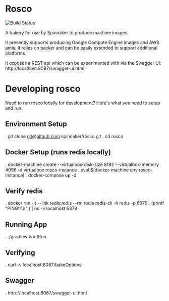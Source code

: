 Rosco
=====
[![Build Status](https://api.travis-ci.org/spinnaker/rosco.svg?branch=master)](https://travis-ci.org/spinnaker/rosco)

A bakery for use by Spinnaker to produce machine images.

It presently supports producing Google Compute Engine images and AWS amis. It relies on packer and can be easily extended to support additional platforms.

It exposes a REST api which can be experimented with via the Swagger UI: http://localhost:8087/swagger-ui.html

# Developing rosco

Need to run rosco locally for development? Here's what you need to setup and run:

## Environment Setup
. git clone git@github.com:spinnaker/rosco.git
. cd rosco

## Docker Setup (runs redis locally)
. docker-machine create --virtualbox-disk-size 8192 --virtualbox-memory 4096 -d virtualbox rosco-instance
. eval $(docker-machine env rosco-instance)
. docker-compose up -d

## Verify redis
. docker run -it --link redis:redis --rm redis redis-cli -h redis -p 6379
. (printf "PING\r\n";) | nc -v localhost 6379

## Running App
. ./gradlew bootRun

## Verifying
. curl -v localhost:8087/bakeOptions

## Swagger
. http://localhost:8087/swagger-ui.html
